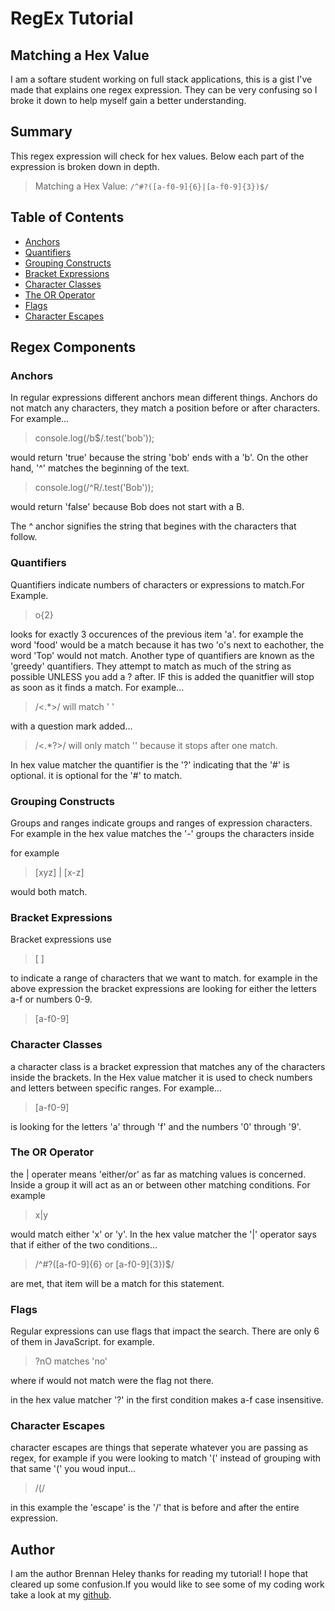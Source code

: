 # RegEx Tutorial

## Matching a Hex Value

I am a softare student working on full stack applications, this is a gist I've made that explains one regex expression. They can be very confusing so I broke it down to help myself gain a better understanding.

## Summary

This regex expression will check for hex values. Below each part of the expression is broken down in depth.

> Matching a Hex Value: `/^#?([a-f0-9]{6}|[a-f0-9]{3})$/`

## Table of Contents

- [Anchors](#anchors)
- [Quantifiers](#quantifiers)
- [Grouping Constructs](#grouping-constructs)
- [Bracket Expressions](#bracket-expressions)
- [Character Classes](#character-classes)
- [The OR Operator](#the-or-operator)
- [Flags](#flags)
- [Character Escapes](#character-escapes)

## Regex Components

### Anchors

In regular expressions different anchors mean different things. Anchors do not match any characters, they match a position before or after characters. For example...

> console.log(/b$/.test('bob'));

would return 'true' because the string 'bob' ends with a 'b'.
On the other hand, '^' matches the beginning of the text.

> console.log(/^R/.test('Bob'));

would return 'false' because Bob does not start with a B.

The ^ anchor signifies the string that begines with the characters that follow.

### Quantifiers

Quantifiers indicate numbers of characters or expressions to match.For Example.

> o{2}

looks for exactly 3 occurences of the previous item 'a'. for example the word 'food' would be a match because it has two 'o's next to eachother, the word 'Top' would not match. Another type of quantifiers are known as the 'greedy' quantifiers. They attempt to match as much of the string as possible UNLESS you add a ? after. IF this is added the quanitfier will stop as soon as it finds a match. For example...

> /<.\*>/ will match '<hello> <world>'

with a question mark added...

> /<.\*?>/ will only match '<hello>' because it stops after one match.

In hex value matcher the quantifier is the '?' indicating that the '#' is optional. it is optional for the '#' to match.

### Grouping Constructs

Groups and ranges indicate groups and ranges of expression characters.
For example in the hex value matches the '-' groups the characters inside

for example

> [xyz] | [x-z]

would both match.

### Bracket Expressions

Bracket expressions use

> [ ]

to indicate a range of characters that we want to match. for example
in the above expression the bracket expressions are looking for either the letters a-f or numbers 0-9.

> [a-f0-9]

### Character Classes

a character class is a bracket expression that matches any of the characters inside the brackets.
In the Hex value matcher it is used to check numbers and letters between specific ranges. For example...

> [a-f0-9]

is looking for the letters 'a' through 'f' and the numbers '0' through '9'.

### The OR Operator

the | operater means 'either/or' as far as matching values is concerned. Inside a group it will act as an or between other matching conditions. For example

> x|y

would match either 'x' or 'y'.
In the hex value matcher the '|' operator says that if either of the two conditions...

> /^#?([a-f0-9]{6} or [a-f0-9]{3})$/

are met, that item will be a match for this statement.

### Flags

Regular expressions can use flags that impact the search. There are only 6 of them in JavaScript. for example.

> ?nO matches 'no'

where if would not match were the flag not there.

in the hex value matcher '?' in the first condition makes a-f case insensitive.

### Character Escapes

character escapes are things that seperate whatever you are passing as regex, for example if you were looking to match '(' instead of grouping with that same '(' you woud input...

> /(/

in this example the 'escape' is the '/' that is before and after the entire expression.

## Author

I am the author Brennan Heley thanks for reading my tutorial! I hope that cleared up some confusion.If you would like to see some of my coding work take a look at my [github](https://github.com/brennan64).

